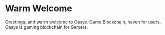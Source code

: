 ---
---

# Warm Welcome

Greetings, and warm welcome to Oasys. Game Blockchain, haven for users.
Oasys is gaming blockchain for Gamers. 

